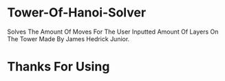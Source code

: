 # Tower-Of-Hanoi-Solver
Solves The Amount Of Moves For The User Inputted Amount Of Layers On The Tower
Made By James Hedrick Junior. 
# Thanks For Using
